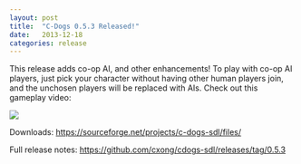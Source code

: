 ```yaml
---
layout: post
title:  "C-Dogs 0.5.3 Released!"
date:   2013-12-18
categories: release
---
```


This release adds co-op AI, and other enhancements! To play with co-op AI players, just pick your character without having other human players join, and the unchosen players will be replaced with AIs. Check out this gameplay video:

[![](http://img.youtube.com/vi/DysXfUyw58M/0.jpg)](http://www.youtube.com/watch?v=DysXfUyw58M)

Downloads: <https://sourceforge.net/projects/c-dogs-sdl/files/>

Full release notes: <https://github.com/cxong/cdogs-sdl/releases/tag/0.5.3>